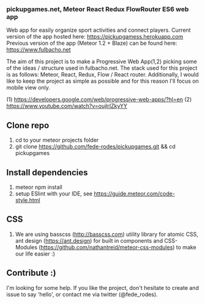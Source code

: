 ### pickupgames.net, Meteor React Redux FlowRouter ES6 web app
Web app for easily organize sport activities and connect players. Current version of the app hosted here: https://pickupgamess.herokuapp.com
Previous version of the app (Meteor 1.2 + Blaze) can be found here: https://www.fulbacho.net

The aim of this project is to make a Progressive Web App(1,2) picking
some of the ideas / structure used in fulbacho.net. The stack used for this
project is as follows: Meteor, React, Redux, Flow / React router.
Additionally, I would like to keep the project as simple as possible and for this
reason I'll focus on mobile view only.

(1) https://developers.google.com/web/progressive-web-apps/?hl=en
(2) https://www.youtube.com/watch?v=oujlrIZkyYY

## Clone repo
1. cd to your meteor projects folder
2. git clone https://github.com/fede-rodes/pickupgames.git && cd pickupgames

## Install dependencies
1. meteor npm install
2. setup ESlint with your IDE, see https://guide.meteor.com/code-style.html

## CSS
1. We are using basscss (http://basscss.com) utility library for atomic CSS, ant design (https://ant.design) for built in components and CSS-Modules (https://github.com/nathantreid/meteor-css-modules) to make our life easier :)

## Contribute :)
I'm looking for some help. If you like the project, don't hesitate to create and
issue to say 'hello', or contact me via twitter (@fede_rodes).
